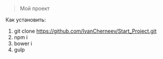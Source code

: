 > Мой проект

Как установить:

1. git clone https://github.com/IvanCherneev/Start_Project.git
2. npm i
3. bower i
4. gulp
